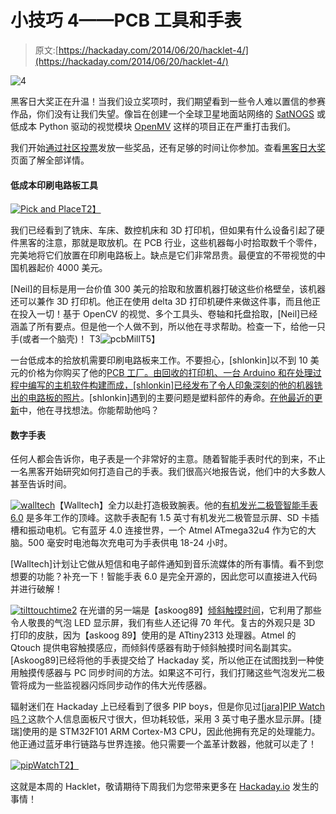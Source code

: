 # 小技巧 4——PCB 工具和手表

> 原文:[https://hackaday.com/2014/06/20/hacklet-4/](https://hackaday.com/2014/06/20/hacklet-4/)

![4](../Images/de390f5446c47fe37e92671e3f1334e1.png)

黑客日大奖正在升温！当我们设立奖项时，我们期望看到一些令人难以置信的参赛作品，你们没有让我们失望。像旨在创建一个全球卫星地面站网络的 [SatNOGS](http://hackaday.io/project/1340-SatNOGS) 或低成本 Python 驱动的视觉模块 [OpenMV](http://hackaday.io/project/1313-OpenMV) 这样的项目正在严重打击我们。

我们开始[通过社区投票](http://hackaday.io/prize/vote)发放一些奖品，还有足够的时间让你参加。查看[黑客日大奖](http://hackaday.io/prize)页面了解全部详情。

#### **低成本印刷电路板工具**

[![Pick and Place](../Images/0a57b2d8e46450baf71f471e962b48a1.png)T2】](http://hackaday.io/project/963-%24300-Pick-and-Place-%2F-3D-printer)

我们已经看到了铣床、车床、数控机床和 3D 打印机，但如果有什么设备引起了硬件黑客的注意，那就是取放机。在 PCB 行业，这些机器每小时拾取数千个零件，完美地将它们放置在印刷电路板上。缺点是它们非常昂贵。最便宜的不带视觉的中国机器起价 4000 美元。

[Neil]的目标是用一台价值 300 美元的拾取和放置机器打破这些价格壁垒，该机器还可以兼作 3D 打印机。他正在使用 delta 3D 打印机硬件来做这件事，而且他正在投入一切！基于 OpenCV 的视觉、多个工具头、卷轴和托盘拾取，[Neil]已经涵盖了所有要点。但是他一个人做不到，所以他在寻求帮助。检查一下，给他一只手(或者一个脑壳)！
T3![pcbMill](../Images/f47b628eb0702ec978353bd488ce8920.png)T5】

一台低成本的拾放机需要印刷电路板来工作。不要担心，[shlonkin]以不到 10 美元的价格为你购买了他的[PCB 工厂。由回收的打印机、一台 Arduino 和在处理过程中编写的主机软件构建而成，[shlonkin]已经发布了令人印象深刻的](http://hackaday.io/project/283-PCB-mill-for-under-%2410)[他的机器铣出的电路板的照片](http://hackaday.io/project/283/log/694-successful-copper-cuts)。[shlonkin]遇到的主要问题是塑料部件的寿命。[在他最近的更新](http://hackaday.io/project/283/log/2345-some-problems-and-limitations)中，他在寻找想法。你能帮助他吗？

#### **数字手表**

任何人都会告诉你，电子表是一个非常好的主意。随着智能手表时代的到来，不止一名黑客开始研究如何打造自己的手表。我们很高兴地报告说，他们中的大多数人甚至告诉时间。

[![walltech](../Images/309be1c8fc4ee67f4f269c62b2ad3d67.png)](http://hackaday.io/project/1348-The-Walltech-OLED-Smart-Watch-v6.0)【Walltech】全力以赴打造极致腕表。他的[有机发光二极管智能手表 6.0](http://hackaday.io/project/1348-The-Walltech-OLED-Smart-Watch-v6.0) 是多年工作的顶峰。这款手表配有 1.5 英寸有机发光二极管显示屏、SD 卡插槽和振动电机。它有蓝牙 4.0 连接世界，一个 Atmel ATmega32u4 作为它的大脑。500 毫安时电池每次充电可为手表供电 18-24 小时。

[Walltech]计划让它做从短信和电子邮件通知到音乐流媒体的所有事情。看不到您想要的功能？补充一下！智能手表 6.0 是完全开源的，因此您可以直接进入代码并进行破解！

[![tilttouchtime2](../Images/c8b65d91c55d9f55316b1bf9ebbb0171.png)](http://hackaday.io/project/1306-Tilt-Touch-Time) 在光谱的另一端是【askoog89】[倾斜触摸时间](http://hackaday.io/project/1306-Tilt-Touch-Time)，它利用了那些令人敬畏的气泡 LED 显示屏，我们有些人还记得 70 年代。复古的外观只是 3D 打印的皮肤，因为【askoog 89】使用的是 ATtiny2313 处理器。Atmel 的 Qtouch 提供电容触摸感应，而倾斜传感器有助于倾斜触摸时间名副其实。[Askoog89]已经将他的手表提交给了 Hackaday 奖，所以他正在试图找到一种使用触摸传感器与 PC 同步时间的方法。如果这不可行，我们打赌这些气泡发光二极管将成为一些监视器闪烁同步动作的伟大光传感器。

辐射迷们在 Hackaday 上已经看到了很多 PIP boys，但是你见过[[jara]PIP Watch 吗？](http://hackaday.io/project/1181-PIP-Watch)这款个人信息面板尺寸很大，但功耗较低，采用 3 英寸电子墨水显示屏。[捷瑞]使用的是 STM32F101 ARM Cortex-M3 CPU，因此他拥有充足的处理能力。他正通过蓝牙串行链路与世界连接。他只需要一个盖革计数器，他就可以走了！

[![pipWatch](../Images/6188781e1364cc46fc37ed5634a6f4d9.png)T2】](http://hackaday.io/project/1181-PIP-Watch)

这就是本周的 Hacklet，敬请期待下周我们为您带来更多在 [Hackaday.io](http://hackaday.io/) 发生的事情！